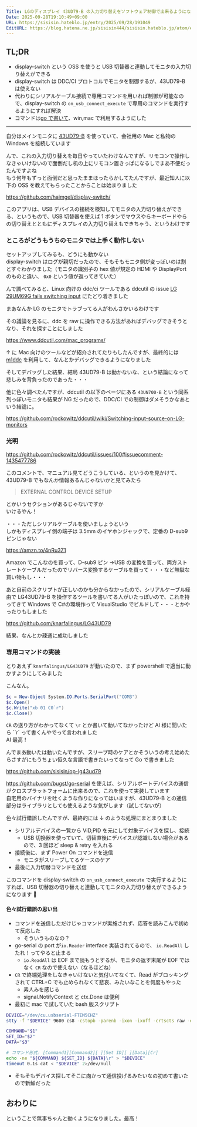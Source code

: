 ```yaml
---
Title: LGのディスプレイ 43UD79-B の入力切り替えをソフトウェア制御で出来るようになるまでの試行錯誤
Date: 2025-09-28T19:10:49+09:00
URL: https://sisisin.hateblo.jp/entry/2025/09/28/191049
EditURL: https://blog.hatena.ne.jp/sisisin444/sisisin.hateblo.jp/atom/entry/6802888565259644007
---
```


## TL;DR

- display-switch という OSS を使うと USB 切替器と連動してモニタの入力切り替えができる
- display-switch は DDC/CI プロトコルでモニタを制御するが、43UD79-B は使えない
- 代わりにシリアルケーブル接続で専用コマンドを用いれば制御が可能なので、display-switch の `on_usb_connect_execute` で専用のコマンドを実行するようにすれば解決
- コマンドは[go で書いて](https://github.com/sisisin/op-lg43ud79)、win,mac で利用するようにした

---

自分はメインモニタに [43UD79-B](https://www.lg.com/jp/monitors/21-9-ultra-wide-monitors/43ud79-b/) を使っていて、会社用の Mac と私物の Windows を接続しています

んで、これの入力切り替えを毎日やっていたわけなんですが、リモコンで操作しなきゃいけないので面倒だし机の上にリモコン置きっぱになるしでまあ不便だったんですよね  
もう何年もずっと面倒だと思ったままほったらかしてたんですが、最近知人に以下の OSS を教えてもらったことからことは始まりました

https://github.com/haimgel/display-switch/

このアプリは、USB デバイスの接続を検知してモニタの入力切り替えができる、というもので、USB 切替器を使えば 1 ボタンでマウスやらキーボードやらの切り替えとともにディスプレイの入力切り替えもできちゃう、というわけです

### ところがどうもうちのモニタでは上手く動作しない

セットアップしてみるも、どうにも動かない  
display-switch はログが親切だったので、そもそもモニタ側が変っぽいのは割とすぐわかりました（モニタの識別子の hex 値が規定の HDMI や DisplayPort のものと違い、 `0x0` という値が返ってきていた）

んで調べてみると、Linux 向けの ddc/ci ツールである ddcutil の issue [LG 29UM69G fails switching input](https://github.com/rockowitz/ddcutil/issues/100) にたどり着きました

まあなんか LG のモニタでトラブってる人がわんさかいるわけです

その議論を見るに、ddc を raw に操作できる方法があればデバッグできそうとなり、それを探すことにしました

https://www.ddcutil.com/mac_programs/

↑ に Mac 向けのツールなどが紹介されてたりもしたんですが、最終的には [m1ddc](https://github.com/waydabber/m1ddc) を利用して、なんとかデバッグできるようになりました

そしてデバッグした結果、結局 43UD79-B は動かないな、という結論になって悲しみを背負ったのであった・・・

他に色々調べたんですが、ddcutil の以下のページにある `43UN700-B` という同系列っぽいモニタも結果が NG だったので、DDC/CI での制御はダメそうかなあという結論に。

https://github.com/rockowitz/ddcutil/wiki/Switching-input-source-on-LG-monitors

### 光明

https://github.com/rockowitz/ddcutil/issues/100#issuecomment-1435477786

このコメントで、マニュアル見てどうこうしている、というのを見かけて、 43UD79-B でもなんか情報あるんじゃないかと見てみたら

> EXTERNAL CONTROL DEVICE SETUP

とかいうセクションがあるじゃないですか  
いけるやん！

・・・ただしシリアルケーブルを使いましょうという  
しかもディスプレイ側の端子は 3.5mm のイヤホンジャックで、定番の D-sub9 ピンじゃない

https://amzn.to/4nRu3Z1

Amazon でこんなのを買って、D-sub9 ピン →USB の変換を買って、両方ストレートケーブルだったのでリバース変換するケーブルを買って・・・など無駄な買い物もし・・・

あと自前のスクリプトが正しいのかも分からなかったので、シリアルケーブル経由で LG43UD79-B を操作するツールを書いてる人がいたっぽいので、これを持ってきて Windows で C#の環境作って VisualStudio でビルドして・・・とかやったりもしました

https://github.com/knarfalingus/LG43UD79

結果、なんとか疎通に成功しました

### 専用コマンドの実装

とりあえず `knarfalingus/LG43UD79` が動いたので、まず powershell で適当に動かすようにしてみました

こんなん。

```powershell
$c = New-Object System.IO.Ports.SerialPort("COM3")
$c.Open()
$c.Write("xb 01 C0`r")
$c.Close()
```

`CR` の送り方がわかってなくて `\r` とか書いて動いてなかったけど AI 様に聞いたら ``r` って書くんやでって言われました  
AI 最高！

んでまあ動いたは動いたんですが、スリープ時のケアとかそういうの考え始めたらさすがにもうちょい恒久な言語で書きたいってなって Go で書きました

https://github.com/sisisin/op-lg43ud79

https://github.com/bugst/go-serial を使えば、シリアルポートデバイスの通信がクロスプラットフォームに出来るので、これを使って実装しています  
自宅用のバイナリを吐くような作りになってはいますが、43UD79-B との通信部分はライブラリとしても使えるような気がします（試してないが）

色々試行錯誤したんですが、最終的には ↓ のような処理にまとまりました

- シリアルデバイスの一覧から VID,PID を元にして対象デバイスを探し、接続
  - USB 切換器を使っていて、切替直後にデバイスが認識しない場合があるので、3 回ほど sleep & retry を入れる
- 接続後に、まず Power On コマンドを送信
  - モニタがスリープしてるケースのケア
- 最後に入力切替コマンドを送信

このコマンドを display-switch の `on_usb_connect_execute` で実行するようにすれば、USB 切替器の切り替えと連動してモニタの入力切り替えができるようになります :tada:

#### 色々試行錯誤の思い出

- コマンドを送信しただけじゃコマンドが実施されず、応答を読みこんで初めて反応した
  - そういうものなの？
- go-serial の port が`io.Reader` interface 実装されてるので、 `io.ReadAll` したれ！ってやると止まる
  - `io.ReadAll` は EOF まで読もうとするが、モニタの返す末尾が EOF ではなく `CR` なので使えない（なるほどね）
- `CR` で終端処理をしなきゃいけないと気付いてなくて、Read がブロッキングされて CTRL+C でも止められなくて悲哀、みたいなことを何度もやった
  - 素人みを感じる
  - signal.NotifyContext と ctx.Done は便利
- 最初に mac で試していた bash 版スクリプト

```bash
DEVICE="/dev/cu.usbserial-FTEM5CHZ"
stty -f "$DEVICE" 9600 cs8 -cstopb -parenb -ixon -ixoff -crtscts raw -echo

COMMAND="$1"
SET_ID="$2"
DATA="$3"

# コマンド形式: [Command1][Command2][ ][Set ID][ ][Data][Cr]
echo -ne "${COMMAND} ${SET_ID} ${DATA}\r" > "$DEVICE"
timeout 0.1s cat < "$DEVICE" 2>/dev/null
```

- そもそもデバイス探してそこに向かって通信投げるみたいなの初めて書いたので新鮮だった

## おわりに

ということで無事ちゃんと動くようになりました。最高！
